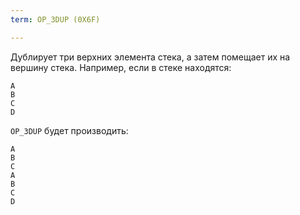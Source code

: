 ```yaml
---
term: OP_3DUP (0X6F)

---
```

Дублирует три верхних элемента стека, а затем помещает их на вершину стека. Например, если в стеке находятся:

```text
A
B
C
D
```

`OP_3DUP` будет производить:

```text
A
B
C
A
B
C
D
```